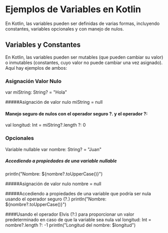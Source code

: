 # Ejemplos de Variables en Kotlin

En Kotlin, las variables pueden ser definidas de varias formas, incluyendo constantes, variables opcionales y con manejo de nulos.

## Variables y Constantes

En Kotlin, las variables pueden ser mutables (que pueden cambiar su valor) o inmutables (constantes, cuyo valor no puede cambiar una vez asignado). Aquí hay ejemplos de ambos:

### Asignación Valor Nulo
var miString: String? = "Hola"

#####Asignación de valor nulo
miString = null
#### Manejo seguro de nulos con el operador seguro ?. y el operador  ?:
val longitud: Int = miString?.length ?: 0

### Opcionales
Variable nullable
var nombre: String? = "Juan"

##### Accediendo a propiedades de una variable nullable
println("Nombre: ${nombre?.toUpperCase()}")

#####Asignación de valor nulo
nombre = null

#####Accediendo a propiedades de una variable que podría ser nula usando el operador seguro (?.)
println("Nombre: ${nombre?.toUpperCase()}")

####Usando el operador Elvis (?:) para proporcionar un valor predeterminado en caso de que la variable sea nula
val longitud: Int = nombre?.length ?: -1
println("Longitud del nombre: $longitud")

